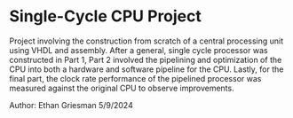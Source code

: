 # Single-Cycle CPU Project

Project involving the construction from scratch of a central processing unit using VHDL and assembly. After a general, single cycle processor was constructed in Part 1, Part 2 involved the pipelining and optimization of the CPU into both a hardware and software pipeline for the CPU. Lastly, for the final part, the clock rate performance of the pipelined processor was measured against the original CPU to observe improvements.

Author: Ethan Griesman 5/9/2024
